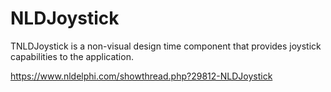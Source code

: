 # NLDJoystick
TNLDJoystick is a non-visual design time component that provides joystick capabilities to the application.

https://www.nldelphi.com/showthread.php?29812-NLDJoystick
